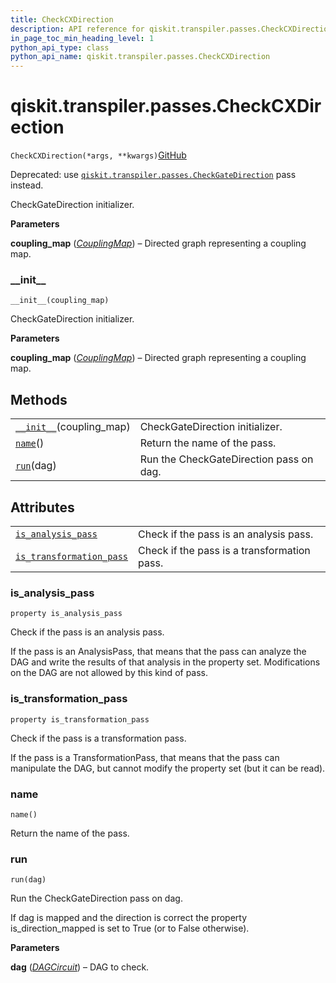 ```yaml
---
title: CheckCXDirection
description: API reference for qiskit.transpiler.passes.CheckCXDirection
in_page_toc_min_heading_level: 1
python_api_type: class
python_api_name: qiskit.transpiler.passes.CheckCXDirection
---
```


# qiskit.transpiler.passes.CheckCXDirection

<span id="qiskit.transpiler.passes.CheckCXDirection" />

`CheckCXDirection(*args, **kwargs)`[GitHub](https://github.com/qiskit/qiskit/tree/stable/0.17/qiskit/transpiler/passes/utils/check_cx_direction.py "view source code")

Deprecated: use [`qiskit.transpiler.passes.CheckGateDirection`](qiskit.transpiler.passes.CheckGateDirection "qiskit.transpiler.passes.CheckGateDirection") pass instead.

CheckGateDirection initializer.

**Parameters**

**coupling\_map** ([*CouplingMap*](qiskit.transpiler.CouplingMap "qiskit.transpiler.CouplingMap")) – Directed graph representing a coupling map.

### \_\_init\_\_

<span id="qiskit.transpiler.passes.CheckCXDirection.__init__" />

`__init__(coupling_map)`

CheckGateDirection initializer.

**Parameters**

**coupling\_map** ([*CouplingMap*](qiskit.transpiler.CouplingMap "qiskit.transpiler.CouplingMap")) – Directed graph representing a coupling map.

## Methods

|                                                                                                                                       |                                         |
| ------------------------------------------------------------------------------------------------------------------------------------- | --------------------------------------- |
| [`__init__`](#qiskit.transpiler.passes.CheckCXDirection.__init__ "qiskit.transpiler.passes.CheckCXDirection.__init__")(coupling\_map) | CheckGateDirection initializer.         |
| [`name`](#qiskit.transpiler.passes.CheckCXDirection.name "qiskit.transpiler.passes.CheckCXDirection.name")()                          | Return the name of the pass.            |
| [`run`](#qiskit.transpiler.passes.CheckCXDirection.run "qiskit.transpiler.passes.CheckCXDirection.run")(dag)                          | Run the CheckGateDirection pass on dag. |

## Attributes

|                                                                                                                                                                  |                                             |
| ---------------------------------------------------------------------------------------------------------------------------------------------------------------- | ------------------------------------------- |
| [`is_analysis_pass`](#qiskit.transpiler.passes.CheckCXDirection.is_analysis_pass "qiskit.transpiler.passes.CheckCXDirection.is_analysis_pass")                   | Check if the pass is an analysis pass.      |
| [`is_transformation_pass`](#qiskit.transpiler.passes.CheckCXDirection.is_transformation_pass "qiskit.transpiler.passes.CheckCXDirection.is_transformation_pass") | Check if the pass is a transformation pass. |

### is\_analysis\_pass

<span id="qiskit.transpiler.passes.CheckCXDirection.is_analysis_pass" />

`property is_analysis_pass`

Check if the pass is an analysis pass.

If the pass is an AnalysisPass, that means that the pass can analyze the DAG and write the results of that analysis in the property set. Modifications on the DAG are not allowed by this kind of pass.

### is\_transformation\_pass

<span id="qiskit.transpiler.passes.CheckCXDirection.is_transformation_pass" />

`property is_transformation_pass`

Check if the pass is a transformation pass.

If the pass is a TransformationPass, that means that the pass can manipulate the DAG, but cannot modify the property set (but it can be read).

### name

<span id="qiskit.transpiler.passes.CheckCXDirection.name" />

`name()`

Return the name of the pass.

### run

<span id="qiskit.transpiler.passes.CheckCXDirection.run" />

`run(dag)`

Run the CheckGateDirection pass on dag.

If dag is mapped and the direction is correct the property is\_direction\_mapped is set to True (or to False otherwise).

**Parameters**

**dag** ([*DAGCircuit*](qiskit.dagcircuit.DAGCircuit "qiskit.dagcircuit.DAGCircuit")) – DAG to check.

